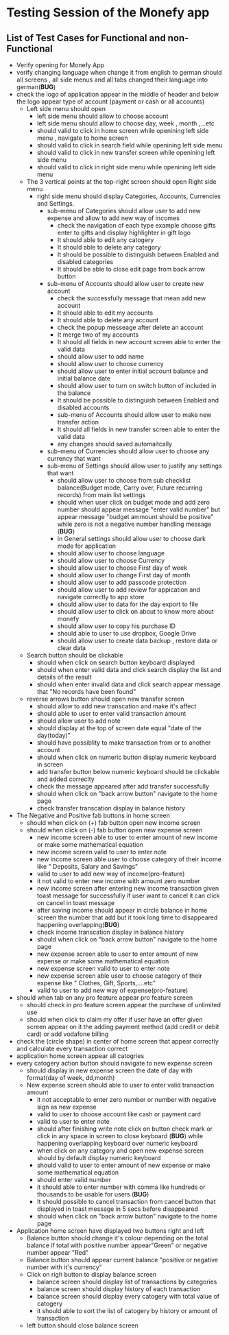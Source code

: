 # Testing Session of the Monefy app
## List of Test Cases for Functional and non-Functional
* Verify opening for Monefy App 
* verify changing language when change it from english to german should all screens , all side menus and all tabs changed their language into german(**BUG**)
* check the logo of application appear in the middle of header and below the logo appear type of account (payment or cash or all accounts)
  * Left side menu should open
    *  left side menu should allow to choose account
    *  left side menu should allow to choose day, week , month ,...etc
    *  should valid to click in home screen while openining left side menu , navigate to home screen
    *  should valid to click in search field while openining left side menu 
    *  should valid to click in new transfer screen while openining left side menu 
    *  should valid to click in right side menu while openining left side menu 
   *  The 3 vertical points at the top-right screen   should open Right side menu
        *    right side menu should display Categories, Accounts, Currencies and Settings.
             *    sub-menu of Categories should allow user to add new expense and allow to add new way of incomes
                  *    check the navigation of each type example choose gifts enter to gifts and display highlighter in gift logo
                  *    It should able to edit any catogery
                  *   It should able to delete any category
                  *   It should be possible to distinguish between Enabled and disabled categories
                  *   It should be able to close edit page from back arrow button
             *   sub-menu of Accounts should allow user to create new account
                 *   check the successfully message that mean add new account
                  *    It should able to edit my accounts
                  *   It should able to delete any account
                  *   check the popup messeage after delete an account 
                  *   It merge two of my accounts
                  *   It should all fields in new account screen able to enter the valid data
                  *   should allow user to add name 
                  *   should allow user to choose currency
                  *   should allow user to enter initial account balance and initial balance date 
                  *   should allow user to turn on switch button of included in the balance 
                  *   It should be possible to distinguish between Enabled and disabled accounts
                  *   sub-menu of Accounts should allow user to make new transfer action
                  *   It should all fields in new transfer screen able to enter the valid data
                  *   any changes should saved automaitcally
              *  sub-menu of Currencies should allow user to choose any currency that want
              *   sub-menu of Settings should allow user to justify any settings that want
                  *   should allow user to choose from sub checklist balance(Budget mode, Carry over, Future recurring records) from main list settings
                  *   should when user click on budget mode and add zero number should appear message "enter valid number" but appear message "budget ammount should be positive" while zero is not a negative number handling message (**BUG**)
                  *   in General settings should allow user to choose dark mode for application
                  *   should allow user to choose language
                  *   should allow user to choose Currency
                  *   should allow user to choose First day of week
                  *   should allow user to change First day of month
                  *   should allow user to add passcode protection
                  *   should allow user to add review for appication and navigate correctly to app store
                  *   should allow user to data for the day export to file
                  *   should allow user to click on about to know more about monefy
                  *   should allow user to copy his purchase ID 
                  *   should able to user to use dropbox, Google Drive
                  *   should allow user to create data backup , restore data or clear data
     * Search button should be clickable
       *  should when click on search button keyboard displayed
       *  should when enter valid data and click search display the list and details of the result
       *  should when enter invalid data and click search appear message that "No records have been found"
    * reverse arrows button should open new transfer screen 
      * should allow to add new transcation and make it's affect
      * should able to user to enter valid transaction amount
      * should allow user to add note 
      * should display at the top of screen date equal "date of the day(today)"
      * should have possiblity to make transaction from or to another account
      * should when click on numeric button display numeric keyboard in screen 
      * add transfer button below numeric keyboard should be clickable and added correclty
      * check the message appeared after add transfer successfully
      * should when click on "back arrow button" navigate to the home page
      * check transfer transcation display in balance history
* The Negative and Positive fab buttons in home screen 
  * should when click on (+) fab button open new income screen 
  * should when click on (-) fab button open new expense screen
    * new income screen able to user to enter amount of new income or make some mathematical equation 
    * new income screen valid to user to enter note
    * new income screen able user to choose category of their income like " Deposits, Salary and Savings" 
    * valid to user to add new way of income(pro-feature)
    * it not valid to enter new income with amount zero number
    * new income screen after entering new income transaction given toast message for successfully if user want to cancel it can click on cancel in toast message 
    * after saving income should appear in circle balance in home screen the number that add but it took long time to disappeared happening overlapping(**BUG**)
    * check income transcation display in balance history
    * should when click on "back arrow button" navigate to the home page
    * new expense screen able to user to enter amount of new expense or make some mathematical equation 
    *  new expense screen valid to user to enter note
    *  new expense screen able user to choose category of their expense like " Clothes, Gift, Sports,....etc"
    *  valid to user to add new way of expense(pro-feature)
 * should when tab on any pro feature appear pro feature screen
   * should check in pro feature screen appear the purchase of unlimited use
   * should when click to claim my offer if user have an offer given screen appear on it the adding payment method (add credit or debit card) or add vodafone billing
  * check the (circle shape) in center of home screen that appear correctly and calculate every transaction correct
  * application home screen appear all catogries
  * every catogery action button should navigate to new expense screen
    * should display in new expense screen the date of day with format(day of week, dd,month)
    * New expense screen should able to user to enter valid transaction amount
      * it not acceptable to enter zero number or number with negative sign as new expense 
      * valid to user to choose account like cash or payment card
      * valid to user to enter note
      * should after finishing write note click on button check mark or click in any space in screen to close keyboard (**BUG**) while happening overlapping keyboard over numeric keyboard
      * when click on any category and open new expense screen should by default display numeric keyboard
      * should valid to user to enter amount of new expense or make some mathematical equation 
      * should enter valid number 
      * it should able to enter number with comma like hundreds or thousands to be usable for users (**BUG**)
      * It should possible to cancel transaction from cancel button that displayed in toast message in 5 secs before disappeared
      * should when click on "back arrow button" navigate to the home page
   * Application home screen have displayed two buttons right and left
        * Balance button should change it's colour depending on the total balance if total with positive number appear"Green" or negative number appear "Red"
        * Balance button should appear current balance "positive or negative number with it's currency"
      * Click on righ button to display balance screen
        * balance screen should display list of transactions by categories
        * balance screen should display history of each transaction
        * balance screen should display every catogery with total value of catogery
        * it should able to sort the list of catogery by history or amount of transaction
      * left button should close balance screen
